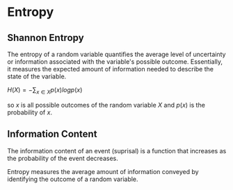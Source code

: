 # Entropy

## Shannon Entropy

The entropy of a random variable quantifies the average level of uncertainty or information associated with the variable's possible outcome. Essentially, it measures the expected amount of information needed to describe the state of the variable.

$H(X) = -\sum_{x \in X} p(x) log p(x)$

so $x$ is all possible outcomes of the random variable $X$ and $p(x)$ is the probability of $x$.

## Information Content

The information content of an event (suprisal) is a function that increases as the probability of the event decreases.

Entropy measures the average amount of information conveyed by identifying the outcome of a random variable.
